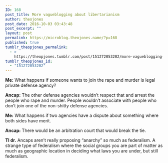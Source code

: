 ```yaml
---
ID: 168
post_title: More vagueblogging about libertarianism
author: theojones
post_date: 2016-10-03 03:43:48
post_excerpt: ""
layout: post
permalink: https://microblog.theojones.name/?p=168
published: true
tumblr_theopjones_permalink:
  - >
    https://theopjones.tumblr.com/post/151272053202/more-vagueblogging-about-libertarianism
tumblr_theopjones_id:
  - "151272053202"
---
```

<p><b>Me:</b> What happens if someone wants to join the rape and murder is legal private defense agency?</p><p><b>Ancap:</b> The other defense agencies wouldn&rsquo;t respect that and arrest the people who rape and murder. People wouldn&rsquo;t associate with people who don&rsquo;t join one of the non-shitty defense agencies.</p><p><b>Me:</b> What happens if two agencies have a dispute about something where both sides have merit.</p><p><b>Ancap:</b> There would be an arbitration court that would break the tie.</p><p><b>Tl dr.</b> Ancaps aren&rsquo;t really proposing &ldquo;anarchy&rdquo; so much as federalism. A strange type of federalism where the social groups you are part of matter as much as geographic location in deciding what laws you are under, but still federalism.</p>